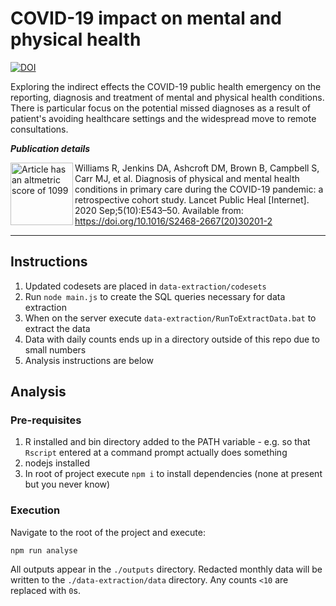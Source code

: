 # COVID-19 impact on mental and physical health

[![DOI](https://zenodo.org/badge/DOI/10.5281/zenodo.3978337.svg)](https://doi.org/10.5281/zenodo.3978337)

Exploring the indirect effects the COVID-19 public health emergency on the reporting, diagnosis and treatment of mental and physical health conditions. There is particular focus on the potential missed diagnoses as a result of patient's avoiding healthcare settings and the widespread move to remote consultations.

**_Publication details_**

<a href="https://www.altmetric.com/details.php?domain=altmetric.com&citation_id=91082197">
<img align="left" alt="Article has an altmetric score of 1099" width="100" height="100" src="https://badges.altmetric.com/?size=128&score=1099&types=mmbrtttf">
</a>

Williams R, Jenkins DA, Ashcroft DM, Brown B, Campbell S, Carr MJ, et al. Diagnosis of physical and mental health conditions in primary care during the COVID-19 pandemic: a retrospective cohort study. Lancet Public Heal [Internet]. 2020 Sep;5(10):E543–50. Available from: https://doi.org/10.1016/S2468-2667(20)30201-2

---

## Instructions

1. Updated codesets are placed in `data-extraction/codesets`
2. Run `node main.js` to create the SQL queries necessary for data extraction
3. When on the server execute `data-extraction/RunToExtractData.bat` to extract the data
4. Data with daily counts ends up in a directory outside of this repo due to small numbers
5. Analysis instructions are below

## Analysis

### Pre-requisites

1. R installed and bin directory added to the PATH variable - e.g. so that `Rscript` entered at a command prompt actually does something
2. nodejs installed
3. In root of project execute `npm i` to install dependencies (none at present but you never know)

### Execution

Navigate to the root of the project and execute:

```
npm run analyse
```

All outputs appear in the `./outputs` directory. Redacted monthly data will be written to the `./data-extraction/data` directory. Any counts `<10` are replaced with `0`s.
